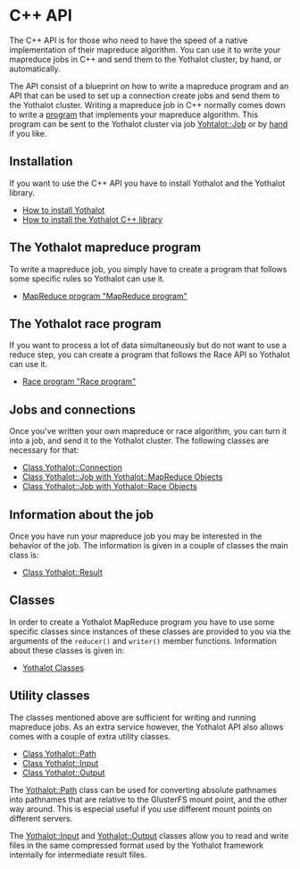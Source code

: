 # C++ API

The C++ API is for those who need to have the speed of a native implementation
of their mapreduce algorithm. You can use it to write your mapreduce jobs
in C++ and send them to the Yothalot cluster, by hand, or automatically.

The API consist of a blueprint on how to write a mapreduce program and an
API that can be used to set up a connection create jobs and send them 
to the Yothalot cluster. Writing a mapreduce job in C++ normally comes
down to write a [program](copernica-docs:Yothalot/cpp-program) that 
implements your mapreduce algorithm. This program can be sent to the 
Yothalot cluster via job [Yohtalot::Job](copernica-docs:Yothalot/cpp-job)
or by [hand](@todo) if you like.

## Installation

If you want to use the C++ API you have to install Yothalot and the Yothalot
library.

* [How to install Yothalot](copernica-docs:Yothalot/installation "Installation")
* [How to install the Yothalot C++ library](copernica-docs:Yothalot/cpp-install "C++ Library Installation")
 

## The Yothalot mapreduce program

To write a mapreduce job, you simply have to create a program that follows
some specific rules so Yothalot can use it.

* [MapReduce program "MapReduce program"](copernica-docs:Yothalot/cpp-program)


## The Yothalot race program

If you want to process a lot of data simultaneously but do not want to use
a reduce step, you can create a program that follows the Race API so Yothalot
can use it.

* [Race program "Race program"](copernica-docs:Yothalot/cpp-program-race "Race")


## Jobs and connections

Once you've written your own mapreduce or race algorithm, you can turn it into a job,
and send it to the Yothalot cluster. The following classes are necessary for
that:

* [Class Yothalot::Connection](copernica-docs:Yothalot/cpp-connection "Connection")
* [Class Yothalot::Job with Yothalot::MapReduce Objects](copernica-docs:Yothalot/cpp-job "Job with mapreduce objects")
* [Class Yothalot::Job with Yothalot::Race Objects](copernica-docs:Yothalot/cpp-job-race "Job with race objects")


## Information about the job

Once you have run your mapreduce job you may be interested in the behavior
of the job. The information is given in a couple of classes the main class
is:

* [Class Yothalot::Result](copernica-docs:Yothalot/cpp-result "Result")


## Classes 

In order to create a Yothalot MapReduce program you have to use some specific
classes since instances of these classes are provided to you via the arguments
of the `reducer()` and `writer()` member functions. Information about these
classes is given in:

* [Yothalot Classes](copernica-docs:Yothalot/cpp-classes "Yothalot Classes")


## Utility classes

The classes mentioned above are sufficient for writing and running mapreduce
jobs. As an extra service however, the Yothalot API also allows comes with
a couple of extra utility classes.

* [Class Yothalot::Path](copernica-docs:Yothalot/cpp-path "Path")
* [Class Yothalot::Input](copernica-docs:Yothalot/cpp-input "Input")
* [Class Yothalot::Output](copernica-docs:Yothalot/cpp-output "Output")

The [Yothalot::Path](copernica-docs:Yothalot/cpp-path "Path") class can be used
for converting absolute pathnames into pathnames that are relative to the
GlusterFS mount point, and the other way around. This is especial useful if
you use different mount points on different servers.

The [Yothalot::Input](copernica-docs:Yothalot/cpp-input "Input") and 
[Yothalot::Output](copernica-docs:Yothalot/cpp-output "Output") classes allow you
to read and write files in the same compressed format used by the Yothalot 
framework internally for intermediate result files.
